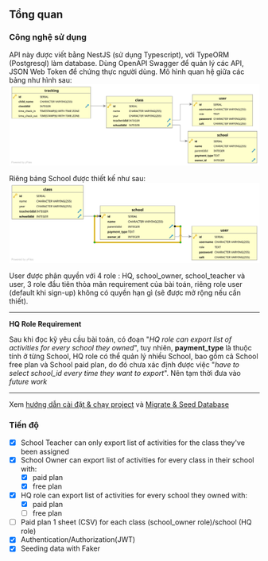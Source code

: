 ## Tổng quan

### Công nghệ sử dụng

API này được viết bằng NestJS (sử dụng Typescript), với TypeORM (Postgresql) làm database.
Dùng OpenAPI Swagger để quản lý các API, JSON Web Token để chứng thực người dùng.
Mô hình quan hệ giữa các bảng như hình sau:
![Database relationship](./relationship.svg)

Riêng bảng School được thiết kế như sau:
![School relationship](./school-relationship.svg)

User được phân quyền với 4 role : HQ, school_owner, school_teacher và user, 3 role đầu tiên thỏa mãn requirement của bài toán, riêng role user (default khi sign-up) không có quyền hạn gì (sẽ được mở rộng nếu cần thiết).

---
**HQ Role Requirement**

Sau khi đọc kỹ yêu cầu bài toán, có đoạn "*HQ role can export list of activities for every school they owned*", tuy nhiên, **payment_type** là thuộc tính ở từng School, HQ role có thể quản lý nhiều School, bao gồm cả School free plan và School paid plan, do đó chưa xác định được việc "*have to select school_id every time they want to export*". Nên tạm thời đưa vào _future work_

---

Xem [hướng dẫn cài đặt & chạy project](/README.md) và  [Migrate & Seed Database](./database.md) 

### Tiến độ 

- [x] School Teacher can only export list of activities for the class they've been assigned
- [x] School Owner can export list of activities for every class in their school with:
  - [x] paid plan 
  - [x] free plan
- [x] HQ role can export list of activities for every school they owned with: 
  - [x] paid plan 
  - [ ] free plan
- [ ] Paid plan 1 sheet (CSV) for each class (school_owner role)/school (HQ role)
- [x] Authentication/Authorization(JWT)
- [x] Seeding data with Faker
